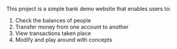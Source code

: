 This project is a simple bank demo website that enables users to:

1. Check the balances of people
2. Transfer money from one account to another
3. View transactions taken place
4. Modify and play around with concepts

